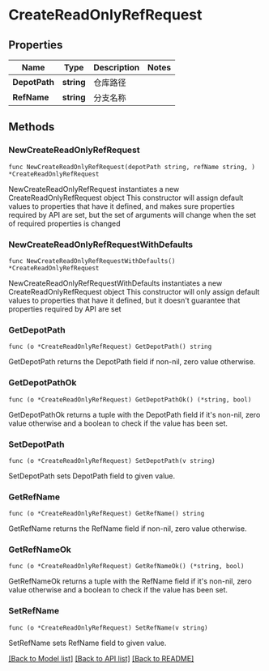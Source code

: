 # CreateReadOnlyRefRequest

## Properties

Name | Type | Description | Notes
------------ | ------------- | ------------- | -------------
**DepotPath** | **string** | 仓库路径 | 
**RefName** | **string** | 分支名称 | 

## Methods

### NewCreateReadOnlyRefRequest

`func NewCreateReadOnlyRefRequest(depotPath string, refName string, ) *CreateReadOnlyRefRequest`

NewCreateReadOnlyRefRequest instantiates a new CreateReadOnlyRefRequest object
This constructor will assign default values to properties that have it defined,
and makes sure properties required by API are set, but the set of arguments
will change when the set of required properties is changed

### NewCreateReadOnlyRefRequestWithDefaults

`func NewCreateReadOnlyRefRequestWithDefaults() *CreateReadOnlyRefRequest`

NewCreateReadOnlyRefRequestWithDefaults instantiates a new CreateReadOnlyRefRequest object
This constructor will only assign default values to properties that have it defined,
but it doesn't guarantee that properties required by API are set

### GetDepotPath

`func (o *CreateReadOnlyRefRequest) GetDepotPath() string`

GetDepotPath returns the DepotPath field if non-nil, zero value otherwise.

### GetDepotPathOk

`func (o *CreateReadOnlyRefRequest) GetDepotPathOk() (*string, bool)`

GetDepotPathOk returns a tuple with the DepotPath field if it's non-nil, zero value otherwise
and a boolean to check if the value has been set.

### SetDepotPath

`func (o *CreateReadOnlyRefRequest) SetDepotPath(v string)`

SetDepotPath sets DepotPath field to given value.


### GetRefName

`func (o *CreateReadOnlyRefRequest) GetRefName() string`

GetRefName returns the RefName field if non-nil, zero value otherwise.

### GetRefNameOk

`func (o *CreateReadOnlyRefRequest) GetRefNameOk() (*string, bool)`

GetRefNameOk returns a tuple with the RefName field if it's non-nil, zero value otherwise
and a boolean to check if the value has been set.

### SetRefName

`func (o *CreateReadOnlyRefRequest) SetRefName(v string)`

SetRefName sets RefName field to given value.



[[Back to Model list]](../README.md#documentation-for-models) [[Back to API list]](../README.md#documentation-for-api-endpoints) [[Back to README]](../README.md)


